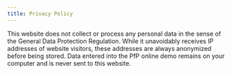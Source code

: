 ```yaml
---
title: Privacy Policy
---
```


This website does not collect or process any personal data in the sense of the General Data Protection Regulation. While it unavoidably receives IP addresses of website visitors, these addresses are always anonymized before being stored. Data entered into the PfP online demo remains on your computer and is never sent to this website.
